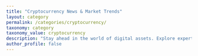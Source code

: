 ```yaml
---
title: "Cryptocurrency News & Market Trends"
layout: category
permalink: /categories/cryptocurrency/
taxonomy: category
taxonomy_value: cryptocurrency
description: "Stay ahead in the world of digital assets. Explore expert insights, crypto news, and analysis of Bitcoin, Ethereum, and altcoins."
author_profile: false
---
```

